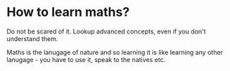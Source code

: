 # How to learn maths?

Do not be scared of it. Lookup advanced concepts, even if you don't understand them.

Maths is the lanugage of nature and so learning it is like learning any other lanugage - you have to use it, 
speak to the natives etc.
